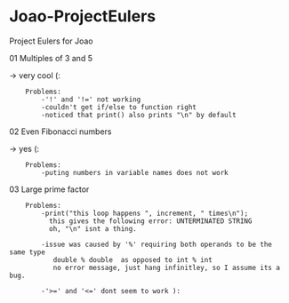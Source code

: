 # Joao-ProjectEulers
Project Eulers for Joao

01 Multiples of 3 and 5

  -> very cool (:
  
        Problems:
            -'!' and '!=' not working
            -couldn't get if/else to function right
            -noticed that print() also prints "\n" by default
                 

02 Even Fibonacci numbers

  -> yes (:

        Problems:
            -puting numbers in variable names does not work


03 Large prime factor

        Problems:
            -print("this loop happens ", increment, " times\n");
              this gives the following error: UNTERMINATED STRING
              oh, "\n" isnt a thing. 

            -issue was caused by '%' requiring both operands to be the same type
               double % double  as opposed to int % int
               no error message, just hang infinitley, so I assume its a bug.
            
            -'>=' and '<=' dont seem to work ):
